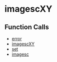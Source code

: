 # imagescXY

## Function Calls
- [error](Graphics/error.md)
- [imagescXY](Graphics/imagescXY.md)
- [set](Graphics/set.md)
- [imagesc](Graphics/imagesc.md)
